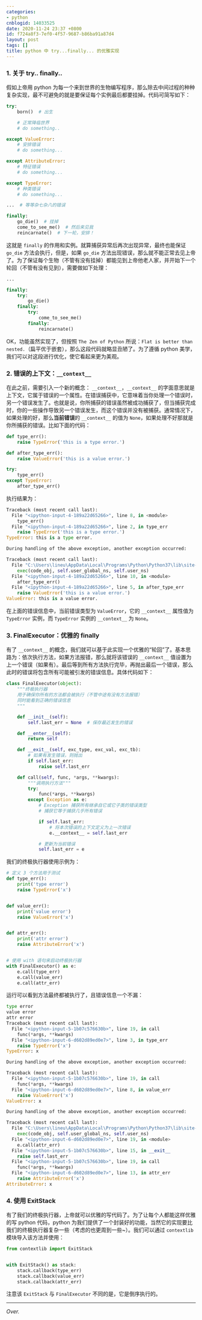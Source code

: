 ```yaml
---
categories:
- python
cnblogid: 14033525
date: 2020-11-24 23:37 +0800
id: f724a8f3-7ef0-4f57-9687-b86ba91a87d4
layout: post
tags: []
title: python 中 try...finally... 的优雅实现
---
```


### 1. 关于 try.. finally..
假如上帝用 python 为每一个来到世界的生物编写程序，那么除去中间过程的种种复杂实现，最不可避免的就是要保证每个实例最后都要挂掉。代码可简写如下：

```py
try:
    born()  # 出生

    # 正常降临世界
    # do something..

except ValueError:
    # 安排错误
    # do something...

except AttributeError:
    # 特征错误
    # do something...

except TypeError:
    # 种类错误
    # do something...

...  # 等等杂七杂八的错误

finally:
    go_die()  # 挂掉
    come_to_see_me()  # 然后来见我
    reincarnate()  # 下一轮，安排！
```

这就是 `finally` 的作用和实例。就算捕获异常后再次出现异常，最终也能保证 `go_die` 方法会执行，但是，如果 `go_die` 方法出现错误，那么就不能正常去见上帝了。为了保证每个生物（不管有没有挂掉）都能见到上帝他老人家，并开始下一个轮回（不管有没有见到），需要做如下处理：

```py
...

finally:
    try:
        go_die()
    finally:
        try:
            come_to_see_me()
        finally:
            reincarnate()
```

OK，功能虽然实现了，但按照 `The Zen of Python` 所说：`Flat is better than nested.`（扁平优于嵌套），那么这段代码就略显丑陋了。为了遵循 python 美学，我们可以对这段进行优化，使它看起来更为美观。


### 2. 错误的上下文：`__context__`

在此之前，需要引入一个新的概念： `__context__`，`__context__` 的字面意思就是上下文，它属于错误的一个属性。在错误捕获中，它意味着当你处理一个错误时，另一个错误发生了。也就是说，你所捕获的错误虽然被成功捕获了，但当捕获完成时，你的一些操作导致另一个错误发生，而这个错误并没有被捕获。通常情况下，如果处理的好，那么**当前错误**的 `__context__` 的值为 `None`，如果处理不好那就是你所捕获的错误。比如下面的代码：

```py
def type_err():
    raise TypeError('this is a type error.')

def after_type_err():
    raise ValueError('this is a value error.')

try:
    type_err()
except TypeError:
    after_type_err()
```
执行结果为：
```python
Traceback (most recent call last):
  File "<ipython-input-4-189a22d65266>", line 8, in <module>
    type_err()
  File "<ipython-input-4-189a22d65266>", line 2, in type_err
    raise TypeError('this is a type error.')
TypeError: this is a type error.

During handling of the above exception, another exception occurred:

Traceback (most recent call last):
  File "C:\Users\lineu\AppData\Local\Programs\Python\Python37\lib\site-packages\IPython\core\interactiveshell.py", line 3326, in run_code
    exec(code_obj, self.user_global_ns, self.user_ns)
  File "<ipython-input-4-189a22d65266>", line 10, in <module>
    after_type_err()
  File "<ipython-input-4-189a22d65266>", line 5, in after_type_err
    raise ValueError('this is a value error.')
ValueError: this is a value error.
```

在上面的错误信息中，当前错误类型为 `ValueError`，它的 `__context__` 属性值为 `TypeError` 实例，而 `TypeError` 实例的 `__context__` 为 `None`。

### 3. FinalExecutor：优雅的 finally

有了 `__context__` 的概念，我们就可以基于此实现一个优雅的“轮回”了。基本思路为：依次执行方法，如果方法报错，那么就将该错误的 `__context__` 值设置为上一个错误（如果有）。最后等到所有方法执行完毕，再抛出最后一个错误，那么此时的错误将包含所有可能被引发的错误信息。具体代码如下：

```py
class FinalExecutor(object):
    """终极执行器
    用于确保你所有的方法都会被执行（不管中途有没有方法报错）
    同时能看到正确的错误信息
    """

    def __init__(self):
        self.last_err = None  # 保存最近发生的错误

    def __enter__(self):
        return self

    def __exit__(self, exc_type, exc_val, exc_tb):
        # 如果有发生错误，则抛出
        if self.last_err:
            raise self.last_err

    def call(self, func, *args, **kwargs):
        """调用执行方法"""
        try:
            func(*args, **kwargs)
        except Exception as e:
            # Exception 捕获所有继承自它或它子类的错误类型
            # 捕获它等于捕获几乎所有错误

            if self.last_err:
                # 将本次错误的上下文定义为上一次错误
                e.__context__ = self.last_err

            # 更新为当前错误
            self.last_err = e
```
我们的终极执行器使用示例为：
```py
# 定义 3 个方法用于测试
def type_err():
    print('type error')
    raise TypeError('x')


def value_err():
    print('value error')
    raise ValueError('x')


def attr_err():
    print('attr error')
    raise AttributeError('x')


# 使用 with 语句来启动终极执行器
with FinalExecutor() as e:
    e.call(type_err)
    e.call(value_err)
    e.call(attr_err)
```
运行可以看到方法最终都被执行了，且错误信息一个不漏：
```py
type error
value error
attr error
Traceback (most recent call last):
  File "<ipython-input-5-1b07c576630b>", line 19, in call
    func(*args, **kwargs)
  File "<ipython-input-6-d602d89ed0e7>", line 3, in type_err
    raise TypeError('x')
TypeError: x

During handling of the above exception, another exception occurred:

Traceback (most recent call last):
  File "<ipython-input-5-1b07c576630b>", line 19, in call
    func(*args, **kwargs)
  File "<ipython-input-6-d602d89ed0e7>", line 8, in value_err
    raise ValueError('x')
ValueError: x

During handling of the above exception, another exception occurred:

Traceback (most recent call last):
  File "C:\Users\lineu\AppData\Local\Programs\Python\Python37\lib\site-packages\IPython\core\interactiveshell.py", line 3326, in run_code
    exec(code_obj, self.user_global_ns, self.user_ns)
  File "<ipython-input-6-d602d89ed0e7>", line 19, in <module>
    e.call(attr_err)
  File "<ipython-input-5-1b07c576630b>", line 15, in __exit__
    raise self.last_err
  File "<ipython-input-5-1b07c576630b>", line 19, in call
    func(*args, **kwargs)
  File "<ipython-input-6-d602d89ed0e7>", line 13, in attr_err
    raise AttributeError('x')
AttributeError: x
```

### 4. 使用 ExitStack

有了我们的终极执行器，上帝就可以优雅的写代码了。为了让每个人都能这样优雅的写 python 代码，python 为我们提供了一个封装好的功能，当然它的实现要比我们的终极执行器复杂一些（考虑的也更周到一些~）。我们可以通过 `contextlib` 模块导入该方法并使用：
```py
from contextlib import ExitStack


with ExitStack() as stack:
    stack.callback(type_err)
    stack.callback(value_err)
    stack.callback(attr_err)
```
注意该 `ExitStack` 与 `FinalExecutor` 不同的是，它是倒序执行的。


---

*Over.*
